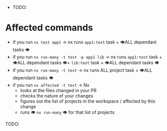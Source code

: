 * TODO:

# Affected commands
* if you run `nx test app1` -> nx runs `app1:test` task + 👁️ALL dependant tasks 👁️ 
* if you run `nx run-many -t test -p app1 lib` -> nx runs `app1:test` task + 👁️ALL dependant tasks 👁️+ `lib:test` task + 👁️ALL dependant tasks 👁️
* if you run `nx run-many -t test` -> nx runs ALL project task + 👁️ALL dependant tasks 👁️
* if you run `nx affected -t test` -> Nx
  * looks at the files changed in your PR
  * checks the nature of your changes
  * figures out the list of projects in the workspace / affected by this change
  * runs 👁 `nx run-many` 👁 for that list of projects

TODO:
